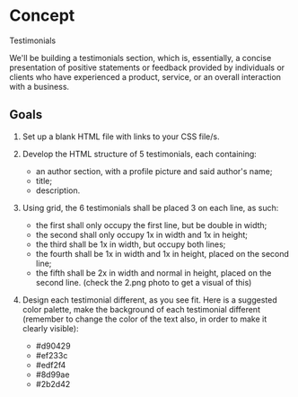 # Concept
Testimonials

We'll be building a testimonials section, which is, essentially, a concise presentation of positive statements or feedback provided by individuals or clients who have experienced a product, service, or an overall interaction with a business.

## Goals
1. Set up a blank HTML file with links to your CSS file/s.

2. Develop the HTML structure of 5 testimonials, each containing:
    * an author section, with a profile picture and said author's name;
    * title;
    * description.

3. Using grid, the 6 testimonials shall be placed 3 on each line, as such:
    * the first shall only occupy the first line, but be double in width;
    * the second shall only occupy 1x in width and 1x in height;
    * the third shall be 1x in width, but occupy both lines;
    * the fourth shall be 1x in width and 1x in height, placed on the second line;
    * the fifth shall be 2x in width and normal in height, placed on the second line.
    (check the 2.png photo to get a visual of this)

4. Design each testimonial different, as you see fit. Here is a suggested color palette, make the background of each testimonial different (remember to change the color of the text also, in order to make it clearly visible):
    * #d90429
    * #ef233c
    * #edf2f4
    * #8d99ae
    * #2b2d42